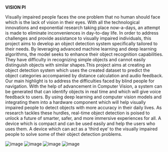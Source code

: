 **VISION PI**

Visually impaired people faces the one problem that no human should face which is the lack of vision in their eyes. With all the technological innovations and exponential research taking place now-a-days, an attempt is made to eliminate inconveniences in day-to-day life. In order to address challenges and provide assistance to visually impaired individuals, this project aims to develop an object detection system specifically tailored to their needs. By leveraging advanced machine learning and deep learning algorithms, the model seeks to enhance their object recognition capabilities. They have difficulty in recognizing simple objects and cannot easily distinguish objects with similar shapes.This project aims at creating an object detection system which uses the created dataset to predict the object categories accompanied by distance calculation and audio feedback. Our main highlight is to address the difficulties faced by blind people for navigation. With the help of advancement in Computer Vision, a system can be generated that can identify objects in real time and which will give voice feedback to users. By 
using deep learning and computer vision models and integrating them into a hardware component which will 
help visually impaired people to detect objects with more accuracy in their daily lives. As research tackles 
these hurdles, real-time object detection is poised to unlock a future of smarter, safer, and more immersive experiences for all. A device which is compact and can be used easily and help the users who uses them. A device which can act as a ‘third eye’ to the visually impaired people to solve some of their object detection problems.  


![image](https://github.com/ruchits-git/Realtime-object-detection-with-voice-feedback-and-distance-tracking/assets/126892081/4e23a428-3940-4a76-b5d9-54f7ad066172)
![image](https://github.com/ruchits-git/Realtime-object-detection-with-voice-feedback-and-distance-tracking/assets/126892081/f7a15b4d-e446-421b-bd55-dbfe00a246c5)
![image](https://github.com/ruchits-git/Realtime-object-detection-with-voice-feedback-and-distance-tracking/assets/126892081/02b81ebc-5d4d-4fd5-9e78-d8450d156646)
![image](https://github.com/ruchits-git/Realtime-object-detection-with-voice-feedback-and-distance-tracking/assets/126892081/5fabe7e9-8e45-4c70-885a-5e960a1a0ab0)
